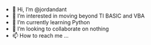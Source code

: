 - 👋 Hi, I’m @jordandant
- 👀 I’m interested in moving beyond TI BASIC and VBA
- 🌱 I’m currently learning Python
- 💞️ I’m looking to collaborate on nothing
- 📫 How to reach me ...

<!---
jordandant/jordandant is a ✨ special ✨ repository because its `README.md` (this file) appears on your GitHub profile.
You can click the Preview link to take a look at your changes.
--->
